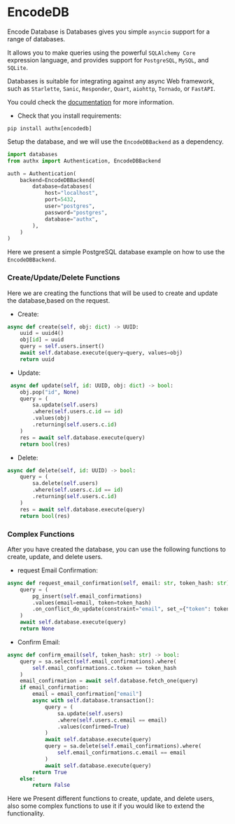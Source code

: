 # EncodeDB

Encode Database is Databases gives you simple `asyncio` support for a range of databases.

It allows you to make queries using the powerful `SQLAlchemy Core` expression language, and provides support for `PostgreSQL`, `MySQL`, and `SQLite`.

Databases is suitable for integrating against any async Web framework, such as `Starlette`, `Sanic`, `Responder`, `Quart`, `aiohttp`, `Tornado`, or `FastAPI`.

You could check the [documentation](https://www.encode.io/databases/) for more information.

- Check that you install requirements:

```shell
pip install authx[encodedb]
```

Setup the database, and we will use the `EncodeDBBackend` as a dependency.

```py
import databases
from authx import Authentication, EncodeDBBackend

auth = Authentication(
    backend=EncodeDBBackend(
        database=databases(
            host="localhost",
            port=5432,
            user="postgres",
            password="postgres",
            database="authx",
        ),
    )
)
```

Here we present a simple PostgreSQL database example on how to use the `EncodeDBBackend`.

### Create/Update/Delete Functions

Here we are creating the functions that will be used to create and update the database,based on the request.

- Create:

```py
async def create(self, obj: dict) -> UUID:
    uuid = uuid4()
    obj[id] = uuid
    query = self.users.insert()
    await self.database.execute(query=query, values=obj)
    return uuid
```

- Update:

```py
 async def update(self, id: UUID, obj: dict) -> bool:
    obj.pop("id", None)
    query = (
        sa.update(self.users)
        .where(self.users.c.id == id)
        .values(obj)
        .returning(self.users.c.id)
    )
    res = await self.database.execute(query)
    return bool(res)
```

- Delete:

```py
async def delete(self, id: UUID) -> bool:
    query = (
        sa.delete(self.users)
        .where(self.users.c.id == id)
        .returning(self.users.c.id)
    )
    res = await self.database.execute(query)
    return bool(res)
```

### Complex Functions

After you have created the database, you can use the following functions to create, update, and delete users.

- request Email Confirmation:

```py
async def request_email_confirmation(self, email: str, token_hash: str) -> None:
    query = (
        pg_insert(self.email_confirmations)
        .values(email=email, token=token_hash)
        .on_conflict_do_update(constraint="email", set_={"token": token_hash})
    )
    await self.database.execute(query)
    return None
```

- Confirm Email:

```py
async def confirm_email(self, token_hash: str) -> bool:
    query = sa.select(self.email_confirmations).where(
        self.email_confirmations.c.token == token_hash
    )
    email_confirmation = await self.database.fetch_one(query)
    if email_confirmation:
        email = email_confirmation["email"]
        async with self.database.transaction():
            query = (
                sa.update(self.users)
                .where(self.users.c.email == email)
                .values(confirmed=True)
            )
            await self.database.execute(query)
            query = sa.delete(self.email_confirmations).where(
                self.email_confirmations.c.email == email
            )
            await self.database.execute(query)
        return True
    else:
        return False
```

Here we Present different functions to create, update, and delete users, also some complex functions to use it if you would like to extend the functionality.